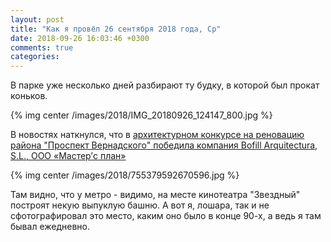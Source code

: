 ```yaml
---
layout: post
title: "Как я провёл 26 сентября 2018 года, Ср"
date: 2018-09-26 16:03:46 +0300
comments: true
categories: 
---
```


В парке уже несколько дней разбирают ту будку, в которой был прокат коньков.

{% img center /images/2018/IMG_20180926_124147_800.jpg %}



В новостях наткнулся, что в [архитектурном конкурсе на реновацию района "Проспект Вернадского" победила компания Bofill Arquitectura, S.L., ООО «Мастер’c план»](https://realty.rbc.ru/news/5bab68f09a79473477a68fd7)

{% img center /images/2018/755379592670596.jpg %}

Там видно, что у метро - видимо, на месте кинотеатра "Звездный" построят некую выпуклую башню. А вот я, лошара, так и не сфотографировал это место, каким оно было в конце 90-х, а ведь я там бывал ежедневно.